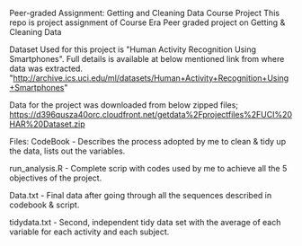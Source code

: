 Peer-graded Assignment: Getting and Cleaning Data Course Project
This repo is project assignment of Course Era Peer graded project on Getting & Cleaning Data

Dataset Used for this project is "Human Activity Recognition Using Smartphones".
Full details is available at below mentioned link from where data was extracted.
"http://archive.ics.uci.edu/ml/datasets/Human+Activity+Recognition+Using+Smartphones"

Data for the project was downloaded from below zipped files;
https://d396qusza40orc.cloudfront.net/getdata%2Fprojectfiles%2FUCI%20HAR%20Dataset.zip

Files:
CodeBook -  Describes the process adopted by me to clean & tidy up the data, lists out the variables.

run_analysis.R - Complete scrip with codes used by me to achieve all the 5 objectives of the project.

Data.txt - Final data after going through all the sequences described in codebook & script.

tidydata.txt - Second, independent tidy data set with the average of each variable for each activity and each subject.
